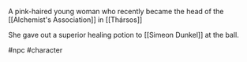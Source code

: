 A pink-haired young woman who recently became the head of the [[Alchemist's Association]] in [[Thársos]]

She gave out a superior healing potion to [[Simeon Dunkel]] at the ball.

#npc #character 
